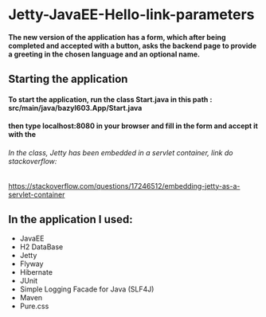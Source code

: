 # Jetty-JavaEE-Hello-link-parameters
#### The new version of the application has a form, which after being completed and accepted with a button, asks the backend page to provide a greeting in the chosen language and an optional name.


## Starting the application
#### To start the application, run the class Start.java in this path : src/main/java/bazyl603.App/Start.java
#### then type localhost:8080 in your browser and fill in the form and accept it with the
###### In the class, Jetty has been embedded in a servlet container, link do stackoverflow:
https://stackoverflow.com/questions/17246512/embedding-jetty-as-a-servlet-container
## In the application I used:
* JavaEE  
* H2 DataBase  
* Jetty  
* Flyway  
* Hibernate
* JUnit
* Simple Logging Facade for Java (SLF4J)
* Maven
* Pure.css



